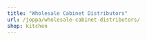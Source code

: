 ```yaml
---
title: "Wholesale Cabinet Distributors"
url: /joppa/wholesale-cabinet-distributors/
shop: kitchen
---
```

